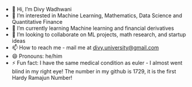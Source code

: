 - 👋 Hi, I’m Divy Wadhwani
- 👀 I’m interested in Machine Learning, Mathematics, Data Science and Quantitative Finance
- 🌱 I’m currently learning Machine learning and financial derivatives
- 💞️ I’m looking to collaborate on ML projects, math research, and startup ideas
- 📫 How to reach me - mail me at divy.university@gmail.com
- 😄 Pronouns: he/him
- ⚡ Fun fact: I have the same medical condition as euler - I almost went blind in my right eye! The number in my github is 1729, it is the first Hardy Ramajun Number!

<!---
Divy-1729/Divy-1729 is a ✨ special ✨ repository because its `README.md` (this file) appears on your GitHub profile.
You can click the Preview link to take a look at your changes.
--->
